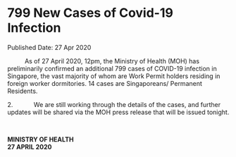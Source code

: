 <html>
    <meta http-equiv="Content-Type" content="text/html; charset=utf-8"/>
    <meta charset="utf-8"/>
    <title>799 New Cases of Covid-19 Infection</title>
    <body><h1>799 New Cases of Covid-19 Infection</h1>
    <p>Published Date: 27 Apr 2020</p> <p>&nbsp;&nbsp;&nbsp;&nbsp;&nbsp;&nbsp;&nbsp;&nbsp;&nbsp; As of 27 April 2020, 12pm, the Ministry of Health (MOH) has preliminarily confirmed an additional 799 cases of COVID-19 infection in Singapore, the vast majority of whom are Work Permit holders residing in foreign worker dormitories. 14 cases are Singaporeans/ Permanent Residents.</p><p>2.&nbsp;&nbsp;&nbsp;&nbsp;&nbsp;&nbsp;&nbsp;&nbsp;&nbsp;&nbsp;&nbsp; We are still working through the details of the cases, and further updates will be shared via the MOH press release that will be issued tonight. </p><p>&nbsp;&nbsp;</p><p><strong>MINISTRY OF HEALTH<br>27 APRIL 2020</strong></p></body>
</html>